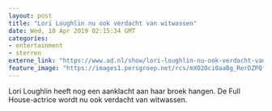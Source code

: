 ```yaml
---
layout: post
title: "Lori Loughlin nu ook verdacht van witwassen"
date: Wed, 10 Apr 2019 02:15:34 GMT
categories: 
- entertainment 
- sterren 
externe_link: "https://www.ad.nl/show/lori-loughlin-nu-ook-verdacht-van-witwassen~a226fd15/"
feature_image: "https://images1.persgroep.net/rcs/mXO2Oci0aaBg_RerDZPQfo_W6jw/diocontent/145193712/_fitwidth/400/?appId=21791a8992982cd8da851550a453bd7f&quality=0.7"
---
```


Lori Loughlin heeft nog een aanklacht aan haar broek hangen. De Full House-actrice wordt nu ook verdacht van witwassen.
